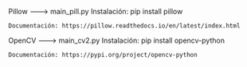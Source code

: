 Pillow ---> main_pill.py
    Instalación: pip install pillow
    
    Documentación: https://pillow.readthedocs.io/en/latest/index.html

OpenCV ---> main_cv2.py
    Instalación: pip install opencv-python

    Documentación: https://pypi.org/project/opencv-python
